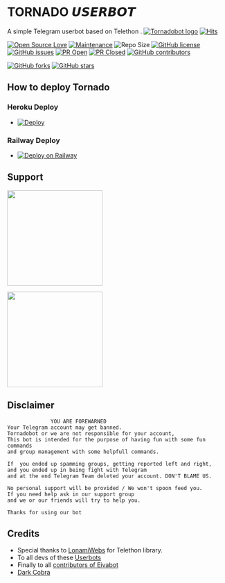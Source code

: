 # TORNADO 𝙐𝙎𝙀𝙍𝘽𝙊𝙏
A simple Telegram userbot based on Telethon .
[![Tornadobot logo](https://te.legra.ph/file/10d030e79d45835ab7d43.jpg)](https://dashboard.heroku.com/new?button-url=https%3A%2F%2Fgithub.com%2FTeamEiva%2FEivabot%2Ftree%2Fbugs&template=https%3A%2F%2Fgithub.com%2FTeamEiva%2FEivabot)
[![Hits](https://hits.seeyoufarm.com/api/count/incr/badge.svg?url=https%3A%2F%2Fgithub.com%2FTeamEiva%2FEivabot&count_bg=%2379C83D&title_bg=%23555555&icon=&icon_color=%23E7E7E7&title=hits&edge_flat=false)](https://github.com/TeamEiva/Eivabot)

[![Open Source Love](https://badges.frapsoft.com/os/v2/open-source.png?v=103)](https://github.com/ellerbrock/open-source-badges/)
[![Maintenance](https://img.shields.io/badge/Maintained%3F-yes-green?&style=flat-square)](https://GitHub.com/TeamEiva/Eivabot/graphs/commit-activity) 
![Repo Size](https://img.shields.io/github/repo-size/TeamEiva/Eivabot?&style=flat-square&logo=github)
[![GitHub license](https://img.shields.io/github/license/TeamEiva/Eivabot?&style=flat-square&logo=github)](https://github.com/TeamEiva/Eivabot/blob/master/LICENSE)
[![GitHub issues](https://img.shields.io/github/issues/TeamEiva/Eivabot?&style=flat-square&logo=github)](https://github.com/TeamEiva/Eivabot/issues)
[![PR Open](https://img.shields.io/github/issues-pr/TeamEiva/Eivabot?&style=flat-square&logo=github)](https://github.com/TeamEiva/Eivabot/pulls)
[![PR Closed](https://img.shields.io/github/issues-pr-closed/TeamEiva/Eivabot?&style=flat-square&logo=github)](https://github.com/TeamEiva/Eivabot/pulls?q=is:closed)
[![GitHub contributors](https://img.shields.io/github/contributors/TeamEiva/Eivabot?&style=flat-square&logo=github)](https://GitHub.com/TeamEiva/Eivabot/graphs/contributors/)

[![GitHub forks](https://img.shields.io/github/forks/TeamEiva/Eivabot?&style=flat-square&logo=github)](https://github.com/TeamEiva/Eivabot/fork)
[![GitHub stars](https://img.shields.io/github/stars/TeamEiva/Eivabot?&style=flat-square&logo=github)](https://github.com/TeamEiva/Eivabot/stargazers)



## How to deploy Tornado
### Heroku Deploy

  - [![Deploy](https://www.herokucdn.com/deploy/button.svg)](https://heroku.com/deploy?template=https://github.com/TeamTornadoes/TornadoBot)

### Railway Deploy
  - [![Deploy on Railway](https://railway.app/button.svg)](https://railway.app/new/template?template=https%3A%2F%2Fgithub.com%2FTeamEiva%2FRailway-Deploy&plugins=postgresql%2Cmongodb&envs=MONGO_DB_URL%2CALIVE_MSG%2CYOUR_NAME%2CENV%2CABUSE%2CPM_LOG_ID%2CPMPERMIT_PIC%2CHANDLER%2CEMOJI_IN_HELP%2CBUTTONS_IN_HELP%2CPM_PERMIT%2CAPP_ID%2CAPI_HASH%2CLOGGER_ID%2CEivaBOT_SESSION%2CTAG_LOGGER%2CBOT_USERNAME%2CYOUR_CHANNEL%2CYOUR_GROUP%2CSUDO_USERS&optionalEnvs=ALIVE_MSG&MONGO_DB_URLDesc=Mongodb.com+Get+from+here&ALIVE_MSGDesc=Enter+Anything+or+leave&ENVDesc=Dont+Touch+it&ABUSEDesc=Choose+ON+or+OFF&PM_LOG_IDDesc=Fill+your+private+Channel+ID+if+you+want+to+Log+PM+messages.+Get+channel+id+from+%40Eiva50_bot&PMPERMIT_PICDesc=Paste+the+Telegraph+link+to+show+in+pm+permit+message.&HANDLERDesc=Your+command+handler.+Default+is+%27+.+%27+%28dot%29.&EMOJI_IN_HELPDesc=A+emoji+to+display+in+help+command&BUTTONS_IN_HELPDesc=No.of+buttons+to+display+in+help+menu.&PM_PERMITDesc=Fill+DISABLE+to+turn+off+pm+permit.&APP_IDDesc=Get+this+value+from+my.telegram.org&API_HASHDesc=Get+this+value+from+my.telegram.org&LOGGER_IDDesc=Create+a+private+channel.+And+get+it%27s+id+from+%40Eiva50_bot+and+paste+here.+Value+should+start+with+-100&EivaBOT_SESSIONDesc=Get+this+value+by+using+repl+or+termux.+Refer+to+Repo+for+more+info.&TAG_LOGGERDesc=Make+a+group+and+add+rose.+Do+%2Fid+and+paste+the+chat+id+here.&BOT_USERNAMEDesc=Make+a+bot+from+%40BotFather+and+paste+the+username+here&YOUR_CHANNELDesc=Fill+your+channel+username%28without+%40%29+to+get+this+displayed+on+your+Eiva+Alive.&YOUR_GROUPDesc=Fill+your+group+username%28without+%40%29+to+get+this+displayed+on+your+Eiva+Alive.&SUDO_USERSDesc=Userid+of+user+to+grant+sudo+access.+Add+multiple+sudo+users+by+giving+a+space+between+userids&ENVDefault=ANYTHING&ABUSEDefault=ON&PMPERMIT_PICDefault=https%3A%2F%2Ftelegra.ph%2Ffile%2Fcca0cd6ee5e1939ebf1c9.jpg&BUTTONS_IN_HELPDefault=5&PM_PERMITDefault=ENABLE&YOUR_CHANNELDefault=TheEiva&YOUR_GROUPDefault=EivaSupport)
  
## Support
   <a href="https://t.me/TheEiva"><img src="https://img.shields.io/badge/Channel%20Support%3F-Join-Red?&style=flat-square?&logo=telegram" width=220px></a></p>
   <a href="https://t.me/Eivasupport"><img src="https://img.shields.io/badge/Group%20Support?%3F-Join-green&style=flat-square?&logo=telegram" width=220px></a></p>
   

## Disclaimer 

```
              YOU ARE FOREWARNED
Your Telegram account may get banned.   
Tornadobot or we are not responsible for your account, 
This bot is intended for the purpose of having fun with some fun commands 
and group management with some helpfull commands.

If  you ended up spamming groups, getting reported left and right, 
and you ended up in being fight with Telegram 
and at the end Telegram Team deleted your account. DON'T BLAME US.

No personal support will be provided / We won't spoon feed you. 
If you need help ask in our support group 
and we or our friends will try to help you.

Thanks for using our bot 
```

## Credits
   - Special thanks to [LonamiWebs](https://github.com/LonamiWebs/Telethon/) for Telethon library.
   - To all devs of these [Userbots](https://github.com/TeamEiva/Eivabot/tree/bugs#inspiration)
   - Finally to all [contributors of Eivabot](https://github.com/TeamEiva/Eivabot/graphs/contributors)
   - [Dark Cobra](https://github.com/DARK-COBRA/DARKCOBRA)
